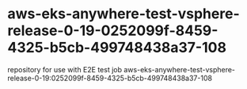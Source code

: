 # aws-eks-anywhere-test-vsphere-release-0-19-0252099f-8459-4325-b5cb-499748438a37-108
repository for use with E2E test job aws-eks-anywhere-test-vsphere-release-0-19:0252099f-8459-4325-b5cb-499748438a37-108

